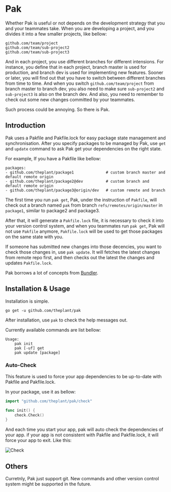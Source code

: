 # Pak

Whether Pak is useful or not depends on the development strategy that you and your teammates take. When you are developing a project, and you divides it into a few smaller projects, like bellow:

	github.com/team/project
	github.com/team/sub-project2
	github.com/team/sub-project3

And in each project, you use different branches for different intensions. For instance, you define that in each project, branch master is used for production, and branch dev is used for implementing new features. Sooner or later, you will find out that you have to switch between different branches from time to time. And when you switch `github.com/team/project` from branch master to branch dev, you also need to make sure `sub-project2` and `sub-project3` is also on the branch dev. And also, you need to remember to check out some new changes committed by your teammates.

Such process could be annoying. So there is Pak.

## Introduction

Pak uses a Pakfile and Pakfile.lock for easy package state management and synchronisation. After you specify packages to be managed by Pak, use `get` and `update` command to ask Pak get your dependencies on the right state.

For example, If you have a Pakfile like bellow:

```
packages:
- github.com/theplant/package1				# custom branch master and default remote origin
- github.com/theplant/package2@dev			# custom branch and default remote origin
- github.com/theplant/package3@origin/dev	# custom remote and branch
```

The first time you run `pak get`, Pak, under the instruction of `Pakfile`, will check out a branch named `pak` from branch `refs/remotes/origin/master` in `package1`, similar to package2 and package3.

After that, it will generate a `Pakfile.lock` file, it is necessary to check it into your version control system, and when you teammates run `pak get`, Pak will not use `Pakfile` anymore, `Pakfile.lock` will be used to get those packages on the same state with you.

If someone has submitted new changes into those decencies, you want to check those changes in, use `pak update`. It will fetches the latest changes from remote repo first, and then checks out the latest the changes and updates `Pakfile.lock`.

Pak borrows a lot of concepts from [Bundler](http://gembundler.com/).

## Installation & Usage

Installation is simple.

```
go get -u github.com/theplant/pak
```

After installation, use `pak` to check the help messages out.

Currently available commands are list bellow:

```
Usage:
    pak init
    pak [-uf] get
    pak update [package]

```

### Auto-Check

This feature is used to force your app dependencies to be up-to-date with Pakfile and Pakfile.lock.

In your package, use it as bellow:

```go
import "github.com/theplant/pak/check"

func init() {
    check.Check()
}
```

And each time you start your app, pak will auto check the dependencies of your app. if your app is not consistent with Pakfile and Pakfile.lock, it will force your app to exit. Like this:

![Check](https://raw.github.com/theplant/pak/master/imgs/check.png?login=bom-d-van&token=93b3b310df07f7163a3b57efe9fa0ada)

## Others

Curretnly, Pak just support git. New commands and other version control system might be supported in the future.


<!--## License

Train is released under the [MIT License](http://www.opensource.org/licenses/MIT).-->
